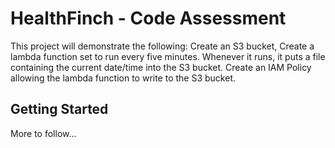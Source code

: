# HealthFinch - Code Assessment

This project will demonstrate the following: Create an S3 bucket, Create a lambda function set to run every five minutes. Whenever it runs, it puts a
file containing the current date/time into the S3 bucket. Create an IAM Policy allowing the lambda function to write to the S3 bucket.

## Getting Started

More to follow...
